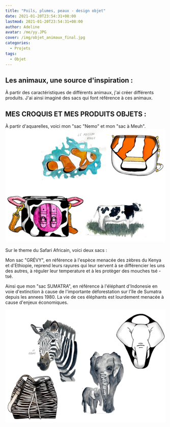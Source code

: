 ```yaml
---
title: "Poils, plumes, peaux - design objet"
date: 2021-01-20T23:54:31+08:00
lastmod: 2021-01-20T23:54:31+08:00
author: Adeline
avatar: /me/yy.JPG
cover: /img/objet_animaux_final.jpg
categories:
  - Projets
tags:
  - Objet
---
```


<!--more-->

## Les animaux, une source d'inspiration :

À partir des caractéristiques de différents animaux, j'ai créer différents produits. 
J'ai ainsi imaginé des sacs qui font référence à ces animaux.

## MES CROQUIS ET MES PRODUITS OBJETS :

À partir d'aquarelles, voici mon "sac "Nemo" et mon "sac à Meuh".
![Super image](/img/animaux_croquis1.PNG)

Sur le theme du Safari Africain, voici deux sacs :

Mon sac "GRÉVY", en référence à l'espèce menacée des zèbres du Kenya et d'Ethiopie, reprend leurs rayures qui leur servent à se différencier les uns des autres, à réguler leur temperature et à les protèger des mouches tsé - tsé.

Ainsi que mon "sac SUMATRA", en référence à l'éléphant d'Indonesie en voie d'extinction à cause de l'importante déforestation sur l'île de Sumatra depuis les annees 1980. La vie de ces éléphants est lourdement menacée à cause d'enjeux économiques.

![Super image](/img/animaux_croquis2.PNG)


